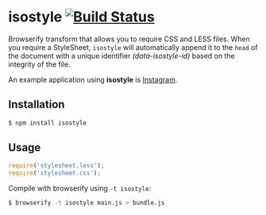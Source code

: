 # isostyle [![Build Status](https://travis-ci.org/iiegor/isostyle.svg?branch=master)](https://travis-ci.org/iiegor/isostyle)

Browserify transform that allows you to require CSS and LESS files.
When you require a StyleSheet, ``isostyle`` will automatically append it to the ``head`` of the document with a unique identifier *(data-isostyle-id)* based on the integrity of the file.

An example application using **isostyle** is [Instagram](https://instagram.com/).

## Installation

```sh
$ npm install isostyle
```

## Usage

```js
require('stylesheet.less');
require('stylesheet.css');
```

Compile with browserify using ``-t isostyle``:

```sh
$ browserify -t isostyle main.js > bundle.js
```
